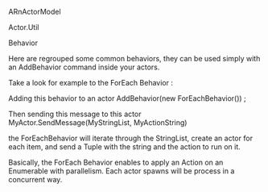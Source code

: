 ARnActorModel

Actor.Util

Behavior

Here are regrouped some common behaviors, they can be used simply with an AddBehavior command inside your actors.

Take a look for example to the ForEach Behavior : 
  
  Adding this behavior to an actor 
    AddBehavior(new ForEachBehavior<string>()) ;
    
  Then sending this message to this actor
    MyActor.SendMessage(MyStringList, MyActionString)
    
  the ForEachBehavior will iterate through the StringList, create an actor for each item, and send a Tuple with the string and the action to run on it.
  
  Basically, the ForEach Behavior enables to apply an Action on an Enumerable with parallelism. Each actor spawns will be process in a concurrent way.
